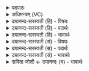 <details><summary>पदपाठः</summary>

वै॒श्वा॒न॒रः। नः॒। ऊ॒तये॑। आ। प्र। या॒तु। प॒रा॒वतः॑। अ॒ग्निः। उ॒क्थेन॑। वाह॑सा। उ॒प॒या॒मगृ॑हीत इत्यु॑पया॒मऽगृ॑हीतः। अ॒सि॒। वै॒श्वा॒न॒राय॑। त्वा॒। ए॒षः। ते॒। योनिः॑। वै॒श्वा॒न॒राय॑। त्वा॒। ८।
</details>

<details><summary>अधिमन्त्रम् (VC)</summary>

- वैश्वानरो देवता
- कुत्स ऋषिः
- जगती
- निषादः
</details>

<details><summary>दयानन्द-सरस्वती (हि) - विषयः</summary>

फिर मनुष्य किसके समान क्या करें, इस विषय को अगले मन्त्र में कहा है ॥
</details>

<details><summary>दयानन्द-सरस्वती (हि) - पदार्थः</summary>

पदार्थान्वयभाषाः -  जैसे (वैश्वानरः) समस्त नायक जनों में प्रकाशमान विद्वान् (परावतः) दूर से (नः) हमारी (ऊतये) रक्षा के लिये (आ, प्र, यातु) अच्छे प्रकार आवे, वैसे (अग्निः) अग्नि के समान तेजस्वी मनुष्य (उक्थेन) प्रशंसा करने योग्य (वाहसा) व्यवहार के साथ प्राप्त हो। जो आप (वैश्वानराय) प्रकाशमान के लिये (उपयामगृहीतः) विद्या के विचार से युक्त (असि) हैं, उन (त्वा) आप को तथा जिन (ते) आप का (एषः) यह घर (वैश्वानराय) समस्त नायकों में उत्तम नायकों में उत्तम के लिये (योनिः) घर है, उन (त्वा) आप को भी हम लोग स्वीकार करें ॥८ ॥
</details>

<details><summary>दयानन्द-सरस्वती (हि) - भावार्थः</summary>

भावार्थभाषाः -  इस मन्त्र में वाचकलुप्तोपमालङ्कार है। जैसे सूर्य दूर देश से अपने प्रकाश से दूरस्थ पदार्थों को प्रकाशित करता है, वैसे ही विद्वान् जन अपने सुन्दर उपदेश से दूरस्थ जिज्ञासुओं को प्रकाशित करते हैं ॥८ ॥
</details>

<details><summary>दयानन्द-सरस्वती (सं) - विषयः</summary>

पुनर्मनुष्याः किंवत् किं कुर्युरित्याह ॥
</details>

<details><summary>दयानन्द-सरस्वती (सं) - पदार्थः</summary>

पदार्थान्वयभाषाः -  यथा वैश्वानरः परावतो न ऊतय आ प्रयातु तथाऽग्निरुक्थेन वाहसा सहाप्नोतु यस्त्वं वैश्वानरायोपयामगृहीतोऽसि तं त्वा यस्यैष ते वैश्वानराय योनिरस्ति तं त्वा च स्वीकुर्मः ॥८ ॥
</details>

<details><summary>दयानन्द-सरस्वती (सं) - भावार्थः</summary>

भावार्थभाषाः -  अत्र वाचकलुप्तोमालङ्कारः। यथा सूर्यो दूरदेशात् स्वप्रकाशेन दूरस्थान् पदार्थान् प्रकाशयति तथा विद्वांसः स्वसूपदेशेन दूरस्थान् जिज्ञासून् प्रकाशयन्ति ॥८ ॥
</details>

<details><summary>सविता जोशी ← दयानन्दः (म) - भावार्थः</summary>

भावार्थभाषाः -  या मंत्रात वाचकलुप्तोपमालंकार आहे. सूर्य जसा दूर असलेल्या पदार्थांना आपल्या प्रकाशाने प्रकाशित करतो, तसेच विद्वान लोक दूर असलेल्या जिज्ञासू लोकांनाही आपल्या उपदेशाने प्रभावित करतात.
</details>